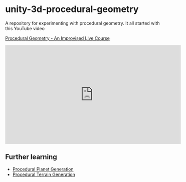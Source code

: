 # unity-3d-procedural-geometry

A repository for experimenting with procedural geometry. It all started with this YouTube video

[Procedural Geometry - An Improvised Live Course](https://www.youtube.com/watch?v=6xs0Saff940)

<iframe width="560" height="315" src="https://www.youtube.com/embed/6xs0Saff940" title="YouTube video player" frameborder="0" allow="accelerometer; clipboard-write; encrypted-media; gyroscope; picture-in-picture" allowfullscreen></iframe>

## Further learning

- [Procedural Planet Generation](https://www.youtube.com/watch?v=QN39W020LqU&list=PLFt_AvWsXl0cONs3T0By4puYy6GM22ko8)
- [Procedural Terrain Generation](https://www.youtube.com/watch?v=wbpMiKiSKm8&list=PLFt_AvWsXl0eBW2EiBtl_sxmDtSgZBxB3)

